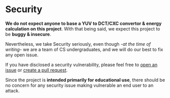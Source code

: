 # Security
**We do not expect anyone to base a YUV to DCT/CXC convertor & energy calculation on this project**. With that being said, we expect this project to be **buggy & insecure**.

Nevertheless, we take Security seriously, even though -*at the time of writing*- we are a team of CS undergraduates, and we will do our best to fix any open issue.

If you have disclosed a security vulnerability, please feel free to [open an issue][issues] or [create a pull request][pull-request].

Since the project is **intended primarily for educational use**, there should be no concern for any security issue making vulnerable an end user to an attack.

[issues]: https://github.com/WckdAwe/YUV-Video-Encoding/issues
[pull-request]: https://github.com/WckdAwe/YUV-To-DCT-a/pulls